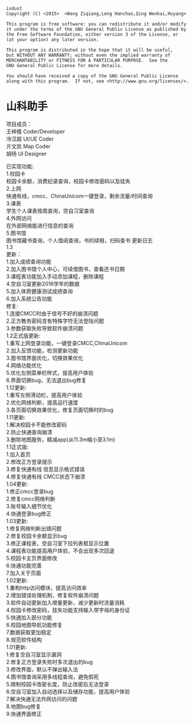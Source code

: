     isdust
    Copyright (C) <2015>  <Wang Ziqiang,Leng Hanchao,Qing Wenkai,Huyang>

    This program is free software: you can redistribute it and/or modify
    it under the terms of the GNU General Public License as published by
    the Free Software Foundation, either version 3 of the License, or
    (at your option) any later version.

    This program is distributed in the hope that it will be useful,
    but WITHOUT ANY WARRANTY; without even the implied warranty of
    MERCHANTABILITY or FITNESS FOR A PARTICULAR PURPOSE.  See the
    GNU General Public License for more details.

    You should have received a copy of the GNU General Public License
    along with this program.  If not, see <http://www.gnu.org/licenses/>.

# 山科助手  
项目成员：  
            王梓樯   Coder/Developer  
            冷汉超   UI/UE Coder  
            亓文凯   Map Coder  
            胡旸     UI Designer  
              
已实现功能:   
              1.校园卡  
                    校园卡余额，消费纪录查询，校园卡修改密码以及挂失  
              2.上网  
                    快通有线，cmcc、ChinaUnicom一键登录，剩余流量/时间查询  
              3.课表  
                    学生个人课表按周查询，空自习室查询  
              4.外网访问  
                    在外部网络能进行信息的查询  
              5.图书馆  
                    图书馆藏书查询，个人借阅查询，书的续租，扫码查书
  更新日志  
     1.3  
  	更新：  
  	        1.加入成绩查询功能  
          	2.加入图书馆个人中心，可续借图书，查看还书日期  
          	3.课程表功能加入手动添加课程，删除课程  
          	4.空自习室更新2016学年的数据  
          	5.加入体质健康测试成绩查询  
          	6.加入系统公告功能  
  	修复:  
          	1.连接CMCC时由于信号不好的崩溃问题  
            2.正方教务密码含有特殊字符无法登陆问题  
          	3.参数获取失败导致软件崩溃问题  
     1.2正式版更新:  
        1.重写上网登录功能，一键登录CMCC,ChinaUnicom  
        2.加入反馈功能，检测更新功能  
        3.图书馆界面优化，切换效果优化  
        4.网络功能优化  
        5.优化左侧菜单栏样式，提高用户体验  
        6.界面切换bug，无法退出bug修复  
    1.12更新:  
        1.重写左侧滑动栏，提高用户体验  
        2.优化网络判断，提高运行速度  
        3.各页面切换效果优化，修复页面切换时的bug  
    1.11更新:  
        1.解决校园卡不能修改密码    
        2.防止快通查询崩溃  
        3.删除地图服务，精减app(从11.3m缩小至3.1m)  
    1.1正式版:  
        1.加入首页  
        2.修改正方登录提示  
        3.修复快通有线 信息显示格式错误  
        4.修复快通有线 CMCC状态下崩溃  
    1.04更新:  
        1.修正cmcc登录bug  
        2.修复cmcc网络判断  
        3.账号输入细节优化  
        4.快通登录bug修正  
    1.03更新:  
        1.修复网络判断出错问题  
        2.修复校园卡余额显示bug  
        3.修正课程表，空自习室下拉列表框显示位置  
        4.课程表功能提高用户体验，不会出现多次回退  
        5.校园卡主页界面修改  
        6.快通功能完善  
        7.加入关于页面  
    1.02更新:  
        1.重构http访问模块，提高访问效率  
        2.增加错误处理机制，修复软件崩溃问题  
        3.软件自动更新加入增量更新，减少更新时流量消耗  
        4.校园卡修改密码，挂失功能支持输入带字母的身份证  
        5.快通加入部分功能  
        6.校园地图导航功能修复  
        7.数据获取更加稳定  
        8.规范软件结构  
    1.01更新:  
        1.修复空自习室显示漏洞  
        2.修复正方登录失败时多次退出的bug  
        3.修改界面，默认不弹出输入法  
        4.图书馆查询采用多线程查询，避免假死  
        5.限制校园卡改密长度，防止改密后无法登录  
        6.空自习室加入自动选择以及储存功能，提高用户体验  
        7.解决快通无法外网访问的问题  
        8.地图bug修复  
        9.快通界面修正  
